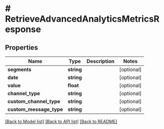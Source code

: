 # # RetrieveAdvancedAnalyticsMetricsResponse

## Properties

Name | Type | Description | Notes
------------ | ------------- | ------------- | -------------
**segments** | **string** |  | [optional]
**date** | **string** |  | [optional]
**value** | **float** |  | [optional]
**channel_type** | **string** |  | [optional]
**custom_channel_type** | **string** |  | [optional]
**custom_message_type** | **string** |  | [optional]

[[Back to Model list]](../../README.md#models) [[Back to API list]](../../README.md#endpoints) [[Back to README]](../../README.md)
